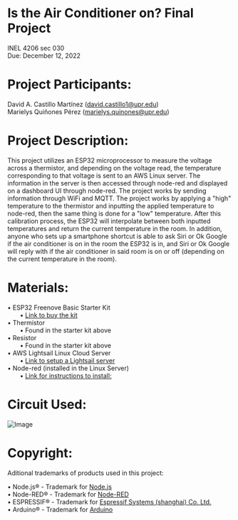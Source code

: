 # Is the Air Conditioner on? Final Project
INEL 4206 sec 030 <br />
Due: December 12, 2022

# Project Participants:
David A. Castillo Martínez (david.castillo1@upr.edu) <br />
Marielys Quiñones Pérez (marielys.quinones@upr.edu)

# Project Description:
This project utilizes an ESP32 microprocessor to measure the voltage across a thermistor, and depending on the voltage read, the temperature corresponding to that voltage is sent to an AWS Linux server. The information in the server is then accessed through node-red and displayed on a dashboard UI through node-red. The project works by sending information through WiFi and MQTT. The project works by applying a "high" temperature to the thermistor and inputting the applied temperature to node-red, then the same thing is done for a "low" temperature. After this calibration process, the ESP32 will interpolate between both inputted temperatures and return the current temperature in the room. In addition, anyone who sets up a smartphone shortcut is able to ask Siri or Ok Google if the air conditioner is on in the room the ESP32 is in, and Siri or Ok Google will reply with if the air conditioner in said room is on or off (depending on the current temperature in the room).

# Materials:
• ESP32 Freenove Basic Starter Kit <br />
    &emsp;&emsp;• [Link to buy the kit](https://www.amazon.com/ESP32-WROVER-Contained-Compatible-Bluetooth-Tutorials/dp/B09BC1N9LL/ref=sr_1_1?crid=1FYAX49OTDYJY&keywords=esp32+basic+starter+kit&qid=1670518934&sprefix=esp32+basic+starter+kit%2Caps%2C122&sr=8-1) <br />
• Thermistor <br />
    &emsp;&emsp;• Found in the starter kit above <br />
• Resistor <br />
    &emsp;&emsp;• Found in the starter kit above <br />
• AWS Lightsail Linux Cloud Server <br />
    &emsp;&emsp;• [Link to setup a Lightsail server](https://aws.amazon.com/lightsail/) <br />
• Node-red (installed in the Linux Server) <br />
    &emsp;&emsp;• [Link for instructions to install:](https://nodered.org/)

# Circuit Used:
![Image](images/TempProjectCircuit.jpeg)

# Copyright:
Aditional trademarks of products used in this project: <br />

• Node.js® - Trademark for [Node.js](https://nodejs.org/en/) <br />
• Node-RED® - Trademark for [Node-RED](https://nodered.org/) <br />
• ESPRESSIF® - Trademark for [Espressif Systems (shanghai) Co. Ltd.](https://www.espressif.com/) <br />
• Arduino® - Trademark for [Arduino](https://www.arduino.cc/) 